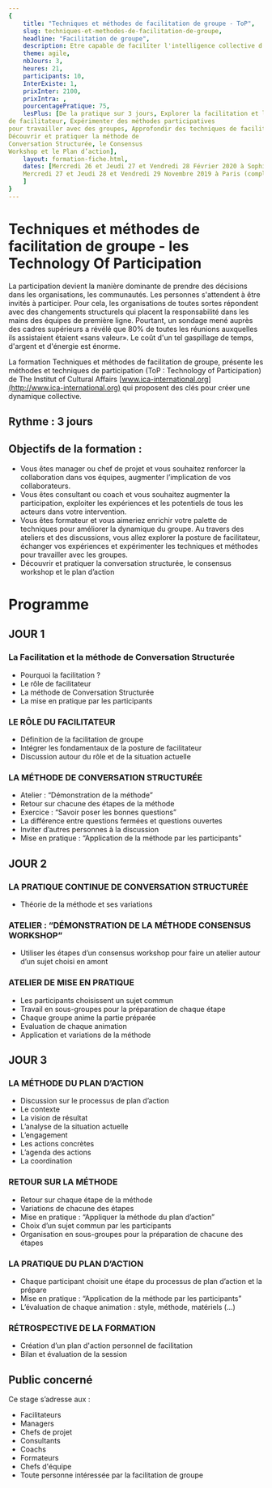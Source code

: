 ```yaml
---
{
	title: "Techniques et méthodes de facilitation de groupe - ToP",
	slug: techniques-et-methodes-de-facilitation-de-groupe, 
	headline: "Facilitation de groupe",
	description: Etre capable de faciliter l'intelligence collective d'un groupe,
	theme: agile,
	nbJours: 3,
	heures: 21,
	participants: 10,
	InterExiste: 1,
	prixInter: 2100,
	prixIntra: ,
	pourcentagePratique: 75,
	lesPlus: [De la pratique sur 3 jours, Explorer la facilitation et la posture
de facilitateur, Expérimenter des méthodes participatives
pour travailler avec des groupes, Approfondir des techniques de facilitation, 
Découvrir et pratiquer la méthode de
Conversation Structurée, le Consensus
Workshop et le Plan d’action],
	layout: formation-fiche.html, 
	dates: [Mercredi 26 et Jeudi 27 et Vendredi 28 Février 2020 à Sophia Antipolis,
	Mercredi 27 et Jeudi 28 et Vendredi 29 Novembre 2019 à Paris (complet),
	]
}
---
```

# Techniques et méthodes de facilitation de groupe - les Technology Of Participation ###

La participation devient la manière dominante de prendre des décisions dans les organisations, les communautés. Les personnes s'attendent à être invités à participer. Pour cela, les organisations de toutes sortes répondent avec des changements structurels qui placent la responsabilité dans les mains des équipes de première ligne. Pourtant, un sondage mené auprès des cadres supérieurs a révélé que 80% de toutes les réunions auxquelles ils assistaient étaient «sans valeur». Le coût d'un tel gaspillage de temps, d'argent et d'énergie est énorme.
	
La formation Techniques et méthodes de facilitation de groupe, présente les méthodes et techniques de participation (ToP : Technology of Participation) de The Institut of Cultural Affairs [www.ica-international.org](http://www.ica-international.org) qui proposent des clés pour créer une dynamique collective. 


## Rythme : 3 jours ##

## Objectifs de la formation : ##
* Vous êtes manager ou chef de projet et vous souhaitez renforcer la collaboration dans
  vos équipes, augmenter l’implication de vos collaborateurs.
* Vous êtes consultant ou coach et vous souhaitez augmenter la participation, exploiter les
  expériences et les potentiels de tous les acteurs dans votre intervention.
* Vous êtes formateur et vous aimeriez enrichir votre palette de techniques pour améliorer la
dynamique du groupe. Au travers des ateliers et des discussions, vous
allez explorer la posture de facilitateur, échanger
vos expériences et expérimenter les techniques
et méthodes pour travailler avec les groupes.
* Découvrir et pratiquer la conversation structurée, le consensus workshop et le plan d’action 

# Programme #

## JOUR 1 ##
### La Facilitation et la méthode de Conversation Structurée  ###
* Pourquoi la facilitation ?
* Le rôle de facilitateur
* La méthode de Conversation Structurée
* La mise en pratique par les participants

### LE RÔLE DU FACILITATEUR ###
* Définition de la facilitation de groupe
* Intégrer les fondamentaux de la posture de facilitateur
* Discussion autour du rôle et de la situation actuelle
### LA MÉTHODE DE CONVERSATION STRUCTURÉE ###
* Atelier : “Démonstration de la méthode”
* Retour sur chacune des étapes de la méthode
* Exercice : “Savoir poser les bonnes questions”
* La différence entre questions fermées et questions ouvertes
* Inviter d’autres personnes à la discussion
* Mise en pratique : “Application de la méthode par les participants”

## JOUR 2 ##
### LA PRATIQUE CONTINUE DE CONVERSATION STRUCTURÉE ###
* Théorie de la méthode et ses variations

### ATELIER : “DÉMONSTRATION DE LA MÉTHODE CONSENSUS WORKSHOP” ###
* Utiliser les étapes d’un consensus workshop pour faire un atelier autour d’un sujet choisi en amont

### ATELIER DE MISE EN PRATIQUE ###
* Les participants choisissent un sujet commun
* Travail en sous-groupes pour la préparation de chaque étape
* Chaque groupe anime la partie préparée
* Evaluation de chaque animation
* Application et variations de la méthode

## JOUR 3 ##
### LA MÉTHODE DU PLAN D’ACTION ###
* Discussion sur le processus de plan d’action
* Le contexte
* La vision de résultat
* L’analyse de la situation actuelle
* L’engagement
* Les actions concrètes
* L’agenda des actions
* La coordination

### RETOUR SUR LA MÉTHODE ###
* Retour sur chaque étape de la méthode
* Variations de chacune des étapes
* Mise en pratique : “Appliquer la méthode du plan d’action”
* Choix d’un sujet commun par les participants
* Organisation en sous-groupes pour la préparation de chacune des étapes

### LA PRATIQUE DU PLAN D’ACTION ###
* Chaque participant choisit une étape du processus de plan d’action et la prépare
* Mise en pratique : “Application de la méthode par les participants”
* L’évaluation de chaque animation : style, méthode, matériels (…)

### RÉTROSPECTIVE DE LA FORMATION ###
* Création d’un plan d'action personnel de facilitation
* Bilan et évaluation de la session

## Public concerné ##
Ce stage s’adresse aux : 
* Facilitateurs
* Managers
* Chefs de projet
* Consultants
* Coachs
* Formateurs
* Chefs d'équipe
* Toute personne intéressée par la facilitation de groupe
